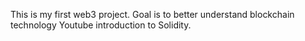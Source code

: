 This is my first web3 project. Goal is to better understand blockchain technology
Youtube introduction to Solidity.